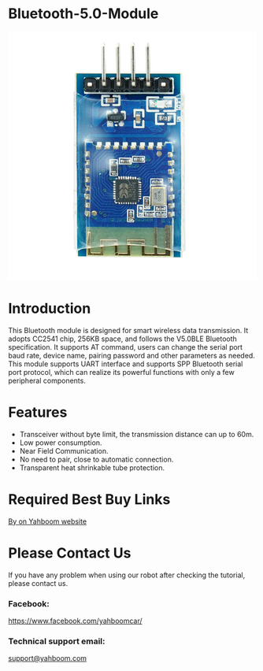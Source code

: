 # Bluetooth-5.0-Module
![](https://github.com/YahboomTechnology/Bluetooth-5.0-Module/blob/main/BT-5.0-Module.jpg)
# Introduction
﻿This Bluetooth module is designed for smart wireless data transmission. It adopts CC2541 chip, 256KB space, and follows the V5.0BLE Bluetooth specification. It supports AT command, users can change the serial port baud rate, device name, pairing password and other parameters as needed. This module supports UART interface and supports SPP Bluetooth serial port protocol, which can realize its powerful functions with only a few peripheral components.

# Features
* Transceiver without byte limit, the transmission distance can up to 60m.
* Low power consumption.
* Near Field Communication.
* No need to pair, close to automatic connection.
* Transparent heat shrinkable tube protection.
   
# Required Best Buy Links
[By on Yahboom website](https://category.yahboom.net/products/bluetooth-module-5-0)

# Please Contact Us
If you have any problem when using our robot after checking the tutorial, please contact us.

### Facebook: 
https://www.facebook.com/yahboomcar/ 

### Technical support email: 
support@yahboom.com

